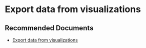   <properties
	pageTitle="export data from visualizations to excel"
	description="export data from visualizations to excel"
	service="microsoft.PowerBIDedicated"
	resource="capacities"
	authors="pjfreitas"
	ms.author="pfreitas"	
	displayOrder="90"
	selfHelpType="generic"
	supportTopicIds="32628102"
	productPesIds="16334"
	cloudEnvironments="public, MoonCake, fairfax, usnat, ussec" 
	articleId="bc7e4436-a885-cd83-53af-98e48ea0c063"
	ownershipId="PowerBI_PowerBI"
/>

# Export data from visualizations

## **Recommended Documents**

* [Export data from visualizations](https://docs.microsoft.com/power-bi/visuals/power-bi-visualization-export-data)
